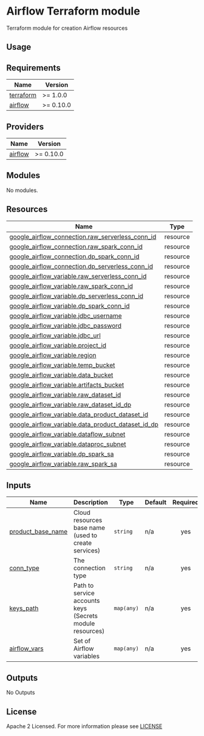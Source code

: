 # Airflow Terraform module
Terraform module for creation Airflow resources

## Usage

<!-- BEGIN_TF_DOCS -->
## Requirements

| Name                                                                      | Version   |
| ------------------------------------------------------------------------- | --------- |
| <a name="requirement_terraform"></a> [terraform](#requirement\_terraform) | >= 1.0.0  |
| <a name="requirement_airflow"></a> [airflow](#requirement\_airflow)       | >= 0.10.0 |

## Providers

| Name                                                                | Version   |
| ------------------------------------------------------------------- | --------- |
| <a name="requirement_airflow"></a> [airflow](#requirement\_airflow) | >= 0.10.0 |

## Modules

No modules.

## Resources

| Name                                                                                                                                                   | Type     |
| ------------------------------------------------------------------------------------------------------------------------------------------------------ | -------- |
| [google_airflow_connection.raw_serverless_conn_id](https://registry.terraform.io/providers/DrFaust92/airflow/latest/docs/resources/airflow_connection) | resource |
| [google_airflow_connection.raw_spark_conn_id](https://registry.terraform.io/providers/DrFaust92/airflow/latest/docs/resources/airflow_connection)      | resource |
| [google_airflow_connection.dp_spark_conn_id](https://registry.terraform.io/providers/DrFaust92/airflow/latest/docs/resources/airflow_connection)       | resource |
| [google_airflow_connection.dp_serverless_conn_id](https://registry.terraform.io/providers/DrFaust92/airflow/latest/docs/resources/airflow_connection)  | resource |
| [google_airflow_variable.raw_serverless_conn_id](https://registry.terraform.io/providers/DrFaust92/airflow/latest/docs/resources/airflow_variable)     | resource |
| [google_airflow_variable.raw_spark_conn_id](https://registry.terraform.io/providers/DrFaust92/airflow/latest/docs/resources/airflow_variable)          | resource |
| [google_airflow_variable.dp_serverless_conn_id](https://registry.terraform.io/providers/DrFaust92/airflow/latest/docs/resources/airflow_variable)      | resource |
| [google_airflow_variable.dp_spark_conn_id](https://registry.terraform.io/providers/DrFaust92/airflow/latest/docs/resources/airflow_variable)           | resource |
| [google_airflow_variable.jdbc_username](https://registry.terraform.io/providers/DrFaust92/airflow/latest/docs/resources/airflow_variable)              | resource |
| [google_airflow_variable.jdbc_password](https://registry.terraform.io/providers/DrFaust92/airflow/latest/docs/resources/airflow_variable)              | resource |
| [google_airflow_variable.jdbc_url](https://registry.terraform.io/providers/DrFaust92/airflow/latest/docs/resources/airflow_variable)                   | resource |
| [google_airflow_variable.project_id](https://registry.terraform.io/providers/DrFaust92/airflow/latest/docs/resources/airflow_variable)                 | resource |
| [google_airflow_variable.region](https://registry.terraform.io/providers/DrFaust92/airflow/latest/docs/resources/airflow_variable)                     | resource |
| [google_airflow_variable.temp_bucket](https://registry.terraform.io/providers/DrFaust92/airflow/latest/docs/resources/airflow_variable)                | resource |
| [google_airflow_variable.data_bucket](https://registry.terraform.io/providers/DrFaust92/airflow/latest/docs/resources/airflow_variable)                | resource |
| [google_airflow_variable.artifacts_bucket](https://registry.terraform.io/providers/DrFaust92/airflow/latest/docs/resources/airflow_variable)           | resource |
| [google_airflow_variable.raw_dataset_id](https://registry.terraform.io/providers/DrFaust92/airflow/latest/docs/resources/airflow_variable)             | resource |
| [google_airflow_variable.raw_dataset_id_dp](https://registry.terraform.io/providers/DrFaust92/airflow/latest/docs/resources/airflow_variable)          | resource |
| [google_airflow_variable.data_product_dataset_id](https://registry.terraform.io/providers/DrFaust92/airflow/latest/docs/resources/airflow_variable)    | resource |
| [google_airflow_variable.data_product_dataset_id_dp](https://registry.terraform.io/providers/DrFaust92/airflow/latest/docs/resources/airflow_variable) | resource |
| [google_airflow_variable.dataflow_subnet](https://registry.terraform.io/providers/DrFaust92/airflow/latest/docs/resources/airflow_variable)            | resource |
| [google_airflow_variable.dataproc_subnet](https://registry.terraform.io/providers/DrFaust92/airflow/latest/docs/resources/airflow_variable)            | resource |
| [google_airflow_variable.dp_spark_sa](https://registry.terraform.io/providers/DrFaust92/airflow/latest/docs/resources/airflow_variable)                | resource |
| [google_airflow_variable.raw_spark_sa](https://registry.terraform.io/providers/DrFaust92/airflow/latest/docs/resources/airflow_variable)               | resource |

## Inputs

| Name                                                                                      | Description                                              | Type       | Default | Required |
| ----------------------------------------------------------------------------------------- | -------------------------------------------------------- | ---------- | ------- | :------: |
| <a name="input_product_base_name"></a> [product\_base\_name](#input\_product\_base\_name) | Cloud resources base name (used to create services)      | `string`   | n/a     |   yes    |
| <a name="input_conn_type"></a> [conn\_type](#input\_conn\_type)                           | The connection type                                      | `string`   | n/a     |   yes    |
| <a name="input_keys_path"></a> [keys\_path](#input\_keys\_path)                           | Path to service accounts keys (Secrets module resources) | `map(any)` | n/a     |   yes    |
| <a name="input_airflow_vars"></a> [airflow\_vars](#input\_airflow\_vars)                  | Set of Airflow variables                                 | `map(any)` | n/a     |   yes    |

## Outputs

No Outputs

<!-- END_TF_DOCS -->

## License

Apache 2 Licensed. For more information please see [LICENSE](https://github.com/data-platform-hq/terraform-airflow-drfaust92-airflow/blob/main/LICENSE)
